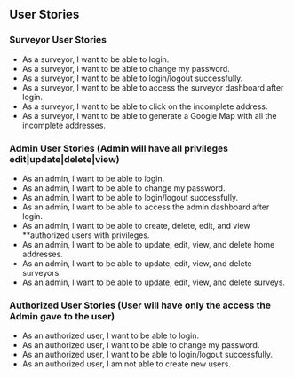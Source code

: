 ## User Stories

### Surveyor User Stories

- As a surveyor, I want to be able to login.
- As a surveyor, I want to be able to change my password.
- As a surveyor, I want to be able to login/logout successfully.
- As a surveyor, I want to be able to access the surveyor dashboard after login.
- As a surveyor, I want to be able to click on the incomplete address.
- As a surveyor, I want to be able to generate a Google Map with all the incomplete addresses.

### Admin User Stories (Admin will have all privileges edit|update|delete|view)

- As an admin, I want to be able to login.
- As an admin, I want to be able to change my password.
- As an admin, I want to be able to login/logout successfully.
- As an admin, I want to be able to access the admin dashboard after login.
- As an admin, I want to be able to create, delete, edit, and view \*\*authorized users with privileges.
- As an admin, I want to be able to update, edit, view, and delete home addresses.
- As an admin, I want to be able to update, edit, view, and delete surveyors.
- As an admin, I want to be able to update, edit, view, and delete surveys.

### Authorized User Stories (User will have only the access the Admin gave to the user)

- As an authorized user, I want to be able to login.
- As an authorized user, I want to be able to change my password.
- As an authorized user, I want to be able to login/logout successfully.
- As an authorized user, I am not able to create new users.